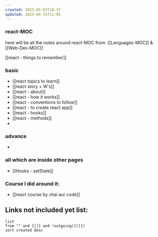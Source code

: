 ```yaml
---
created: 2025-03-03T18:37
updated: 2025-04-25T11:05
---
```


### react-MOC

here will be all the notes around react-MOC from: [[Languages-MOC]] & [[Web-Dev-MOC]]

[[react - things to remember]]

### basic

- [[react topics to learn]]
- [[react story + W's]]
- [[react - about]]
- [[react - how it works]]
- [[react - conventions to follow]]
- [[react - to create react app]]
- [[react - hooks]]
- [[react - methods]]
- 


### advance

- 


### all which are inside other pages

- [[Hooks - setState]]


### Course I did around it:

- [[react course by chai aur code]]



## **Links not included yet list:**
```dataview
list
from "" and [[]] and !outgoing([[]])
sort created desc
```
